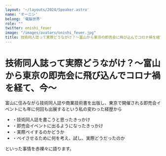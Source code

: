 ```yaml
---
layout: '~/layouts/2024/Speaker.astro'
name: 'オーニシ'
belong: '電脳世界'
role: ""
twitter: onishi_feuer
image: "/images/avatars/onishi_feuer.jpg"
title: 技術同人誌って実際どうながけ？～富山から東京の即売会に飛び込んでコロナ禍を経て、今～
---
```


# 技術同人誌って実際どうながけ？～富山から東京の即売会に飛び込んでコロナ禍を経て、今～

富山に住みながら技術同人誌や商業技術書を出版し、東京で開催される即売会イベントにも年に何回も出展するという私の変わった経歴から

- ・技術同人誌を書こうと思ったきっかけ
- ・即売会イベントに出るようになったきっかけ
- ・実際ペイするのかどうか
- ・ペイさせるために何を考え、試し、実際どうだったのか

といった事情を赤裸々に語ります。
